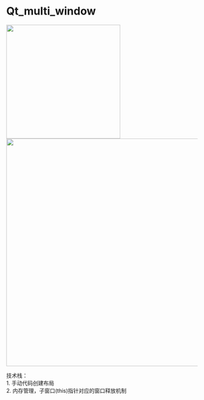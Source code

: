 # Qt_multi_window


<img src="https://github.com/rongfengtong/Qt_multi_window/assets/89334236/0a70ed91-6ff2-44ac-81be-9d72327ad38e" width="300px">   
<img src="https://github.com/rongfengtong/Qt_multi_window/assets/89334236/8978730e-0f36-45e5-aa05-f49203bf09ee" width=600px>   

技术栈：  
        1. 手动代码创建布局  
        2. 内存管理，子窗口(this)指针对应的窗口释放机制




        
